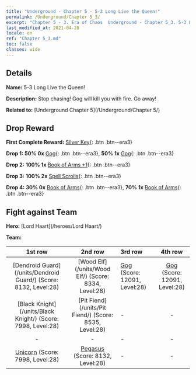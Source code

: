```yaml
---
title: "Underground - Chapter 5 - 5-3 Long Live the Queen!"
permalink: /Underground/Chapter 5_3/
excerpt: "Chapter 5 - 3. Era of Chaos  Underground - Chapter 5_3. 5-3 Long Live the Queen!"
last_modified_at: 2021-04-28
locale: en
ref: "Chapter 5_3.md"
toc: false
classes: wide
---
```


## Details

 **Name:** 5-3 Long Live the Queen!

 **Description:** Stop chasing! Gog will kill you with fire. Go away!

 **Related to:** [Underground Chapter 5](/Underground/Chapter 5/)

## Drop Reward

 **First Complete Reward:** [Silver Key](/Items/con_693/){: .btn .btn--era3}

 **Drop 1:** **50% 0x** [Gog](/Items/unt_227/){: .btn .btn--era3}, **50% 1x** [Gog](/Items/unt_227/){: .btn .btn--era3}

 **Drop 2:** **100% 1x** [Book of Arms +1](/Items/mat_25/){: .btn .btn--era3}

 **Drop 3:** **100% 2x** [Spell Scrolls](/Items/con_694/){: .btn .btn--era3}

 **Drop 4:** **30% 0x** [Book of Arms](/Items/mat_18/){: .btn .btn--era3}, **70% 1x** [Book of Arms](/Items/mat_18/){: .btn .btn--era3}


## Fight against Team
 **Hero:** [Lord Haart](/heroes/Lord Haart/)

 **Team:**


  | 1st row | 2nd row | 3rd row | 4th row |
  |:----:|:----:|:----|:----:|
  | [Dendroid Guard](/units/Dendroid Guard/) (Score: 8132, Level:28)  | [Wood Elf](/units/Wood Elf/) (Score: 8334, Level:28)  | [Gog](/units/Gog/) (Score: 12091, Level:28)  | [Gog](/units/Gog/) (Score: 12091, Level:28)  |
  | [Black Knight](/units/Black Knight/) (Score: 7998, Level:28)  | [Pit Fiend](/units/Pit Fiend/) (Score: 8535, Level:28)  | - | - |
  | - | - | - | - |
  | [Unicorn](/units/Unicorn/) (Score: 7998, Level:28)  | [Pegasus](/units/Pegasus/) (Score: 8132, Level:28)  | - | - |


